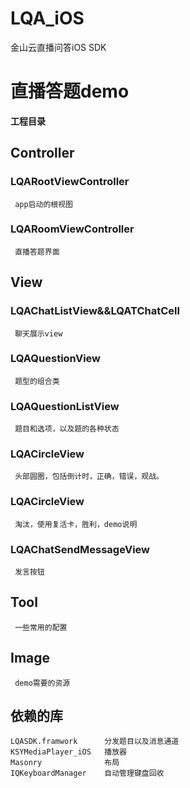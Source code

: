 # LQA_iOS
金山云直播问答iOS SDK

# 直播答题demo

**工程目录**

## Controller

### LQARootViewController
    
     app启动的根视图
     
### LQARoomViewController

     直播答题界面
     
## View

### LQAChatListView&&LQATChatCell
    
     聊天展示view
     
### LQAQuestionView

     题型的组合类
     
### LQAQuestionListView

     题目和选项，以及题的各种状态
     
### LQACircleView

     头部圆圈，包括倒计时，正确，错误，观战。

### LQACircleView
     
     淘汰，使用复活卡，胜利，demo说明
     
### LQAChatSendMessageView
     
     发言按钮
     
## Tool
     一些常用的配置
     
## Image

     demo需要的资源
## 依赖的库
    LQASDK.framwork      分发题目以及消息通道
    KSYMediaPlayer_iOS   播放器
    Masonry              布局
    IQKeyboardManager    自动管理键盘回收
    

